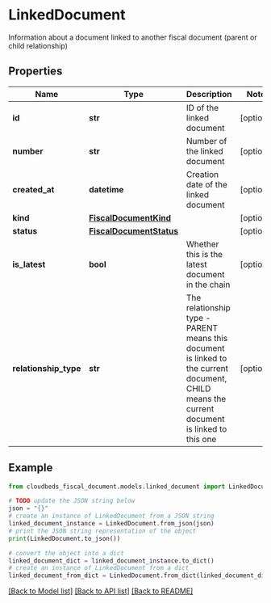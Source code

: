 # LinkedDocument

Information about a document linked to another fiscal document (parent or child relationship)

## Properties

Name | Type | Description | Notes
------------ | ------------- | ------------- | -------------
**id** | **str** | ID of the linked document | [optional] 
**number** | **str** | Number of the linked document | [optional] 
**created_at** | **datetime** | Creation date of the linked document | [optional] 
**kind** | [**FiscalDocumentKind**](FiscalDocumentKind.md) |  | [optional] 
**status** | [**FiscalDocumentStatus**](FiscalDocumentStatus.md) |  | [optional] 
**is_latest** | **bool** | Whether this is the latest document in the chain | [optional] 
**relationship_type** | **str** | The relationship type - PARENT means this document is linked to the current document, CHILD means the current document is linked to this one | [optional] 

## Example

```python
from cloudbeds_fiscal_document.models.linked_document import LinkedDocument

# TODO update the JSON string below
json = "{}"
# create an instance of LinkedDocument from a JSON string
linked_document_instance = LinkedDocument.from_json(json)
# print the JSON string representation of the object
print(LinkedDocument.to_json())

# convert the object into a dict
linked_document_dict = linked_document_instance.to_dict()
# create an instance of LinkedDocument from a dict
linked_document_from_dict = LinkedDocument.from_dict(linked_document_dict)
```
[[Back to Model list]](../README.md#documentation-for-models) [[Back to API list]](../README.md#documentation-for-api-endpoints) [[Back to README]](../README.md)



